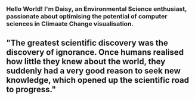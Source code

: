 ### Hello World! I'm Daisy, an Environmental Science enthusiast, passionate about optimising the potential of computer sciences in Climaate Change visualisation.
## "The greatest scientific discovery was the discovery of ignorance. Once humans realised how little they knew about the world, they suddenly had a very good reason to seek new knowledge, which opened up the scientific road to progress."
<!--
**DaisymPratt/DaisymPratt** is a ✨ _special_ ✨ repository because its `README.md` (this file) appears on your GitHub profile.
# My Fundamentals of Data Science portfolio can be accessed via this link: https://www.hyperiondev.com/portfolio/DP23100010421/
Here are some ideas to get you started:

# - 🔭 I’m currently working on researching climate visualisation methods 
- 🌱 I’m currently completeing a bootcamp in Python and the Fundamentals of Data Science with HyperionDev 
- 👯 I’m looking to collaborate on projects in the environmental sector, specifically regarding the the components of climate projection.
- 🤔 I’m looking for help with seeking experience in climate data science 
- 💬 Ask me about ...
- 📫 How to reach me: Daisy.mpratt@gmail.com
- 😄 Pronouns: She/her 
- ⚡ Fun fact: I love history, music and motorcycling around Laos. I'm excited to see the outcomes of NLP when applied to the study of history in the future.
-->

